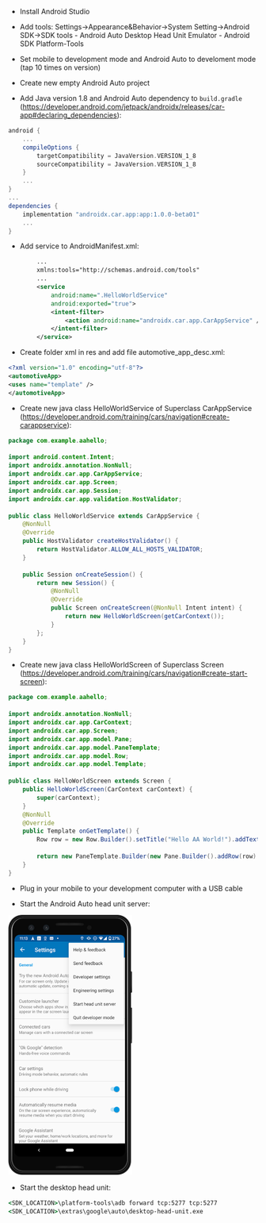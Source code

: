 - Install Android Studio

- Add tools: Settings->Appearance&Behavior->System Setting->Android SDK->SDK tools
        - Android Auto Desktop Head Unit Emulator
        - Android SDK Platform-Tools

- Set mobile to development mode and Android Auto to develoment mode (tap 10 times on version)

- Create new empty Android Auto project

- Add Java version 1.8 and Android Auto dependency to ```build.gradle``` (https://developer.android.com/jetpack/androidx/releases/car-app#declaring_dependencies):
```gradle
android {
    ...
    compileOptions {
        targetCompatibility = JavaVersion.VERSION_1_8
        sourceCompatibility = JavaVersion.VERSION_1_8
    }
    ...
}
...
dependencies {
    implementation "androidx.car.app:app:1.0.0-beta01"
    ...
}
```

- Add service to AndroidManifest.xml:
```xml
        ...
        xmlns:tools="http://schemas.android.com/tools"
        ...
        <service
            android:name=".HelloWorldService"
            android:exported="true">
            <intent-filter>
                <action android:name="androidx.car.app.CarAppService" />
            </intent-filter>
        </service>
```

- Create folder xml in res and add file automotive_app_desc.xml:
```xml
<?xml version="1.0" encoding="utf-8"?>
<automotiveApp>
<uses name="template" />
</automotiveApp>
```

- Create new java class HelloWorldService of Superclass CarAppService (https://developer.android.com/training/cars/navigation#create-carappservice):
```java
package com.example.aahello;

import android.content.Intent;
import androidx.annotation.NonNull;
import androidx.car.app.CarAppService;
import androidx.car.app.Screen;
import androidx.car.app.Session;
import androidx.car.app.validation.HostValidator;

public class HelloWorldService extends CarAppService {
    @NonNull
    @Override
    public HostValidator createHostValidator() {
        return HostValidator.ALLOW_ALL_HOSTS_VALIDATOR;
    }

    public Session onCreateSession() {
        return new Session() {
            @NonNull
            @Override
            public Screen onCreateScreen(@NonNull Intent intent) {
                return new HelloWorldScreen(getCarContext());
            }
        };
    }
}
```
- Create new java class HelloWorldScreen of Superclass Screen (https://developer.android.com/training/cars/navigation#create-start-screen):
```java
package com.example.aahello;

import androidx.annotation.NonNull;
import androidx.car.app.CarContext;
import androidx.car.app.Screen;
import androidx.car.app.model.Pane;
import androidx.car.app.model.PaneTemplate;
import androidx.car.app.model.Row;
import androidx.car.app.model.Template;

public class HelloWorldScreen extends Screen {
    public HelloWorldScreen(CarContext carContext) {
        super(carContext);
    }
    @NonNull
    @Override
    public Template onGetTemplate() {
        Row row = new Row.Builder().setTitle("Hello AA World!").addText("Example text").build();

        return new PaneTemplate.Builder(new Pane.Builder().addRow(row).build()).setTitle("AA Hello!!!").build();
    }
}

```

- Plug in your mobile to your development computer with a USB cable

- Start the Android Auto head unit server:

<img src="auto-desktop-head-unit-context-menu-enabled.png" alt="HUS" width="250"/>

- Start the desktop head unit:
```cmd
<SDK_LOCATION>\platform-tools\adb forward tcp:5277 tcp:5277
<SDK_LOCATION>\extras\google\auto\desktop-head-unit.exe
```